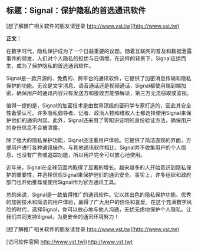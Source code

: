## **标题：Signal：保护隐私的首选通讯软件**

[想了解推广相关软件的朋友请登录 http://www.vst.tw](http://www.vst.tw)

**正文：**

在数字时代，隐私保护成为了一个日益重要的议题。随着互联网的普及和数据泄露事件的频发，人们对个人隐私的担忧与日俱增。在这样的背景下，Signal应运而生，成为了保护隐私的首选通讯软件。

Signal是一款开源的、免费的、跨平台的通讯软件，它提供了加密消息传输和隐私保护的功能。无论是文字消息、语音通话还是视频通话，Signal都使用端到端加密，确保用户的通讯内容只有发送方和接收方能够解读，第三方无法窃取或监视。

值得一提的是，Signal的加密技术是由世界顶级的密码学专家打造的，因此其安全性备受认可。许多隐私倡导者、记者、政治人物和维权人士都选择使用Signal来保护他们的通讯内容。此外，Signal还采用了零知识证明的身份验证方法，确保用户的身份信息不会被泄露。

除了强大的隐私保护功能，Signal还注重用户体验。它提供了简洁直观的界面，方便用户进行各种通讯操作。与其他通讯软件相比，Signal并不收集用户的个人信息，也没有广告或追踪功能，所以用户完全可以放心地使用。

近年来，Signal在全球范围内取得了显著的增长。越来越多的人开始意识到隐私保护的重要性，并选择信任Signal来保护他们的通讯安全。事实上，许多组织和政府部门也开始推荐或使用Signal作为官方通讯工具。

总的来说，Signal是一款值得推广的通讯软件。它以其出色的隐私保护功能、优秀的加密技术和简洁的用户体验，赢得了广大用户的信任和喜爱。在这个充满数字风险的时代，选择Signal，你可以放心地与他人沟通，无忧无虑地保护个人隐私。让我们共同支持Signal，为更安全的通讯环境努力！

[想了解推广相关软件的朋友请登录 http://www.vst.tw](http://www.vst.tw)


[访问软件官网 http://www.vst.tw](http://www.vst.tw)
